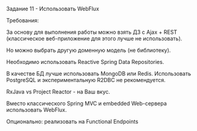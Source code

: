 Задание 11 - Использовать WebFlux

Требования:

За основу для выполнения работы можно взять ДЗ с Ajax + REST (классическое веб-приложение для этого лучше не использовать).

Но можно выбрать другую доменную модель (не библиотеку).

Необходимо использовать Reactive Spring Data Repositories.

В качестве БД лучше использовать MongoDB или Redis. Использовать PostgreSQL и экспериментальную R2DBC не рекомендуется.

RxJava vs Project Reactor - на Ваш вкус.

Вместо классического Spring MVC и embedded Web-сервера использовать WebFlux.

Опционально: реализовать на Functional Endpoints